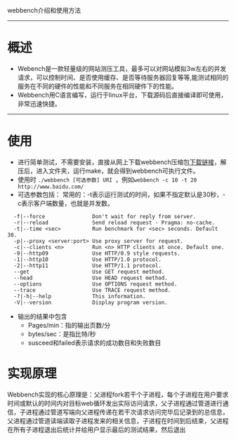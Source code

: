 webbench介绍和使用方法  

------------------------

# 概述

* Webench是一款轻量级的网站测压工具，最多可以对网站模拟3w左右的并发请求，可以控制时间、是否使用缓存、是否等待服务器回复等等,能测试相同的服务在不同的硬件的性能和不同服务在相同硬件下的性能。  
* Webbench用C语言编写，运行于linux平台，下载源码后直接编译即可使用，非常迅速快捷。
--------------------------

# 使用
* 进行简单测试，不需要安装，直接从网上下载webbench压缩包[下载链接](http://home.tiscali.cz/~cz210552/webbench.html)，解压后，进入文件夹，运行make，就会得到webbench可执行文件。
* 使用时 `./webbench [可选参数] URI `，例如`webbench -c 10 -t 20 http://www.baidu.com/`
* 可选参数包括：
常用的：-t表示运行测试的时间，如果不指定默认是30秒，-c表示客户端数量，也就是并发数。
```
  -f|--force               Don't wait for reply from server.
  -r|--reload              Send reload request - Pragma: no-cache.
  -t|--time <sec>          Run benchmark for <sec> seconds. Default 30.
  -p|--proxy <server:port> Use proxy server for request.
  -c|--clients <n>         Run <n> HTTP clients at once. Default one.
  -9|--http09              Use HTTP/0.9 style requests.
  -1|--http10              Use HTTP/1.0 protocol.
  -2|--http11              Use HTTP/1.1 protocol.
  --get                    Use GET request method.
  --head                   Use HEAD request method.
  --options                Use OPTIONS request method.
  --trace                  Use TRACE request method.
  -?|-h|--help             This information.
  -V|--version             Display program version.
```
* 输出的结果中包含
    * Pages/min：指的输出页数/分 
    * bytes/sec：是指比特/秒
    * susceed和failed表示请求的成功数目和失败数目


# 实现原理
Webbench实现的核心原理是：父进程fork若干个子进程，每个子进程在用户要求时间或默认的时间内对目标web循环发出实际访问请求，父子进程通过管道进行通信，子进程通过管道写端向父进程传递在若干次请求访问完毕后记录到的总信息，父进程通过管道读端读取子进程发来的相关信息，子进程在时间到后结束，父进程在所有子进程退出后统计并给用户显示最后的测试结果，然后退出